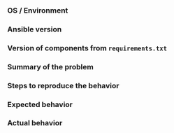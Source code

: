 ### OS / Environment



### Ansible version
<!--- `ansible --version` -->


### Version of components from `requirements.txt`
<!--- `pip show <package>` -->


### Summary of the problem



### Steps to reproduce the behavior



### Expected behavior



### Actual behavior



